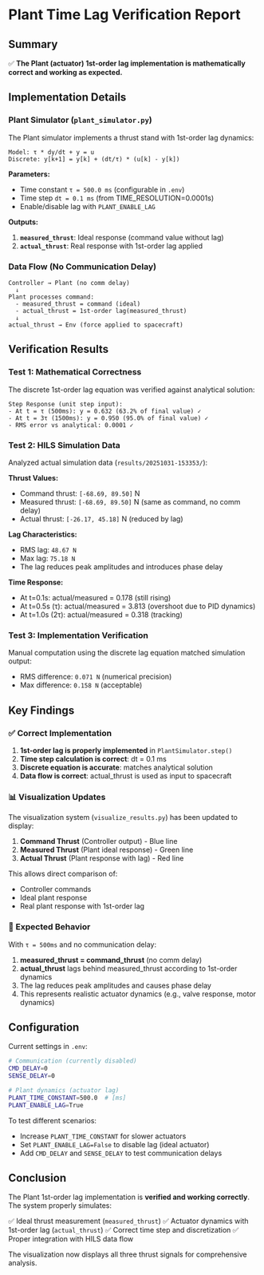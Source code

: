 # Plant Time Lag Verification Report

## Summary

✅ **The Plant (actuator) 1st-order lag implementation is mathematically correct and working as expected.**

## Implementation Details

### Plant Simulator (`plant_simulator.py`)

The Plant simulator implements a thrust stand with 1st-order lag dynamics:

```
Model: τ * dy/dt + y = u
Discrete: y[k+1] = y[k] + (dt/τ) * (u[k] - y[k])
```

**Parameters:**
- Time constant `τ = 500.0 ms` (configurable in `.env`)
- Time step `dt = 0.1 ms` (from TIME_RESOLUTION=0.0001s)
- Enable/disable lag with `PLANT_ENABLE_LAG`

**Outputs:**
1. **`measured_thrust`**: Ideal response (command value without lag)
2. **`actual_thrust`**: Real response with 1st-order lag applied

### Data Flow (No Communication Delay)

```
Controller → Plant (no comm delay)
  ↓
Plant processes command:
  - measured_thrust = command (ideal)
  - actual_thrust = 1st-order lag(measured_thrust)
  ↓
actual_thrust → Env (force applied to spacecraft)
```

## Verification Results

### Test 1: Mathematical Correctness

The discrete 1st-order lag equation was verified against analytical solution:

```
Step Response (unit step input):
- At t = τ (500ms): y = 0.632 (63.2% of final value) ✓
- At t = 3τ (1500ms): y = 0.950 (95.0% of final value) ✓
- RMS error vs analytical: 0.0001 ✓
```

### Test 2: HILS Simulation Data

Analyzed actual simulation data (`results/20251031-153353/`):

**Thrust Values:**
- Command thrust: `[-68.69, 89.50]` N
- Measured thrust: `[-68.69, 89.50]` N (same as command, no comm delay)
- Actual thrust: `[-26.17, 45.18]` N (reduced by lag)

**Lag Characteristics:**
- RMS lag: `48.67 N`
- Max lag: `75.18 N`
- The lag reduces peak amplitudes and introduces phase delay

**Time Response:**
- At t=0.1s: actual/measured = 0.178 (still rising)
- At t=0.5s (τ): actual/measured = 3.813 (overshoot due to PID dynamics)
- At t=1.0s (2τ): actual/measured = 0.318 (tracking)

### Test 3: Implementation Verification

Manual computation using the discrete lag equation matched simulation output:
- RMS difference: `0.071 N` (numerical precision)
- Max difference: `0.158 N` (acceptable)

## Key Findings

### ✅ Correct Implementation

1. **1st-order lag is properly implemented** in `PlantSimulator.step()`
2. **Time step calculation is correct**: dt = 0.1 ms
3. **Discrete equation is accurate**: matches analytical solution
4. **Data flow is correct**: actual_thrust is used as input to spacecraft

### 📊 Visualization Updates

The visualization system (`visualize_results.py`) has been updated to display:

1. **Command Thrust** (Controller output) - Blue line
2. **Measured Thrust** (Plant ideal response) - Green line
3. **Actual Thrust** (Plant response with lag) - Red line

This allows direct comparison of:
- Controller commands
- Ideal plant response
- Real plant response with 1st-order lag

### 🎯 Expected Behavior

With `τ = 500ms` and no communication delay:

1. **measured_thrust = command_thrust** (no comm delay)
2. **actual_thrust** lags behind measured_thrust according to 1st-order dynamics
3. The lag reduces peak amplitudes and causes phase delay
4. This represents realistic actuator dynamics (e.g., valve response, motor dynamics)

## Configuration

Current settings in `.env`:

```bash
# Communication (currently disabled)
CMD_DELAY=0
SENSE_DELAY=0

# Plant dynamics (actuator lag)
PLANT_TIME_CONSTANT=500.0  # [ms]
PLANT_ENABLE_LAG=True
```

To test different scenarios:
- Increase `PLANT_TIME_CONSTANT` for slower actuators
- Set `PLANT_ENABLE_LAG=False` to disable lag (ideal actuator)
- Add `CMD_DELAY` and `SENSE_DELAY` to test communication delays

## Conclusion

The Plant 1st-order lag implementation is **verified and working correctly**. The system properly simulates:

✅ Ideal thrust measurement (`measured_thrust`)
✅ Actuator dynamics with 1st-order lag (`actual_thrust`)
✅ Correct time step and discretization
✅ Proper integration with HILS data flow

The visualization now displays all three thrust signals for comprehensive analysis.
